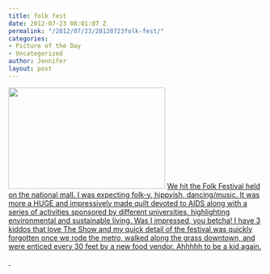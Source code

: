 ```yaml
---
title: folk fest
date: 2012-07-23 08:01:07 Z
permalink: "/2012/07/23/20120723folk-fest/"
categories:
- Picture of the Day
- Uncategorized
author: Jennifer
layout: post
---
```


[<img title="IMG_1555" height="200" alt="" width="310" class="alignnone size-thumbnail wp-image-1679" src="http://static.squarespace.com/static/50db6bb3e4b015296cd43789/50dfa5b1e4b0dc6320e0b5ea/50dfa5b3e4b0dc6320e0b91e/1343032448000/?format=original" />](http://www.flickr.com/photos/jenniferandJennifers_photos/sets/72157630714951490/) [We hit the Folk Festival held on the national mall. I was expecting folk-y, hippyish, dancing/music. It was more a HUGE and impressively made quilt devoted to AIDS along with a series of activities sponsored by different universities, highlighting environmental and sustainable living. Was I impressed, you betcha! I have 3 kiddos that love The Show and my quick detail of the festival was quickly forgotten once we rode the metro, walked along the grass downtown, and were enticed every 30 feet by a new food vendor. Ahhhhh to be a kid again.](http://www.flickr.com/photos/jenniferandJennifers_photos/sets/72157630714951490/)

[ ](http://www.flickr.com/photos/jenniferandJennifers_photos/sets/72157630714951490/)
